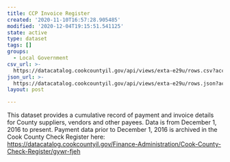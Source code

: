 ```yaml
---
title: CCP Invoice Register
created: '2020-11-10T16:57:28.905485'
modified: '2020-12-04T19:15:51.541125'
state: active
type: dataset
tags: []
groups:
  - Local Government
csv_url: >-
  https://datacatalog.cookcountyil.gov/api/views/exta-e29u/rows.csv?accessType=DOWNLOAD
json_url: >-
  https://datacatalog.cookcountyil.gov/api/views/exta-e29u/rows.json?accessType=DOWNLOAD
layout: post

---
```

This dataset provides a cumulative record of payment and invoice details for County suppliers, vendors and other payees. Data is from December 1, 2016 to present. Payment data prior to December 1, 2016 is archived in the Cook County Check Register here: https://datacatalog.cookcountyil.gov/Finance-Administration/Cook-County-Check-Register/gywr-fjeh
